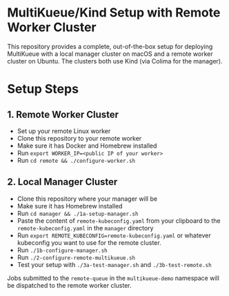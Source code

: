 # MultiKueue/Kind Setup with Remote Worker Cluster

This repository provides a complete, out-of-the-box setup for deploying
MultiKueue with a local manager cluster on macOS and a remote worker cluster
on Ubuntu. The clusters both use Kind (via Colima for the manager).

# Setup Steps

## 1. Remote Worker Cluster

- Set up your remote Linux worker
- Clone this repository to your remote worker
- Make sure it has Docker and Homebrew installed
- Run `export WORKER_IP=<public IP of your worker>`
- Run `cd remote && ./configure-worker.sh`

## 2. Local Manager Cluster

- Clone this repository where your manager will be
- Make sure it has Homebrew installed
- Run `cd manager && ./1a-setup-manager.sh`
- Paste the content of `remote-kubeconfig.yaml` from your clipboard to the `remote-kubeconfig.yaml` in the `manager` directory
- Run `export REMOTE_KUBECONFIG=remote-kubeconfig.yaml` or whatever kubeconfig you want to use for the remote cluster.
- Run `./1b-configure-manager.sh`
- Run `./2-configure-remote-multikueue.sh`
- Test your setup with `./3a-test-manager.sh` and `./3b-test-remote.sh`

Jobs submitted to the `remote-queue` in the `multikueue-demo` namespace will be
dispatched to the remote worker cluster.
